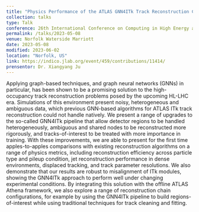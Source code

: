 ```yaml
---
title: "Physics Performance of the ATLAS GNN4ITk Track Reconstruction Chain"
collection: talks
type: Talk
conference: 26th International Conference on Computing in High Energy and Nuclear Physics (CHEP 2023)
permalink: /talks/2023-05-08
venue: Norfolk Waterside Marriott
date: 2023-05-08
modified: 2023-06-02
location: "Norfolk, US"
link: https://indico.jlab.org/event/459/contributions/11414/
prensentor: Dr. Xiangyang Ju
---
```


Applying graph-based techniques, and graph neural networks (GNNs) in particular, has been shown to be a promising solution to the high-occupancy track reconstruction problems posed by the upcoming HL-LHC era. Simulations of this environment present noisy, heterogeneous and ambiguous data, which previous GNN-based algorithms for ATLAS ITk track reconstruction could not handle natively. We present a range of upgrades to the so-called GNN4ITk pipeline that allow detector regions to be handled heterogeneously, ambiguous and shared nodes to be reconstructed more rigorously, and tracks-of-interest to be treated with more importance in training. With these improvements, we are able to present for the first time apples-to-apples comparisons with existing reconstruction algorithms on a range of physics metrics, including reconstruction efficiency across particle type and pileup condition, jet reconstruction performance in dense environments, displaced tracking, and track parameter resolutions. We also demonstrate that our results are robust to misalignment of ITk modules, showing the GNN4ITk approach to perform well under changing experimental conditions. By integrating this solution with the offline ATLAS Athena framework, we also explore a range of reconstruction chain configurations, for example by using the GNN4ITk pipeline to build regions-of-interest while using traditional techniques for track cleaning and fitting.